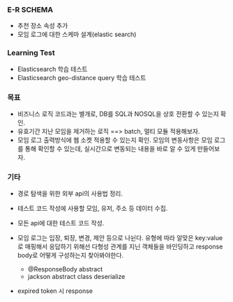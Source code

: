 ### E-R SCHEMA 
- 추천 장소 속성 추가
- 모임 로그에 대한 스케마 설계(elastic search)
### Learning Test
- Elasticsearch 학습 테스트
- Elasticsearch geo-distance query 학습 테스트
 
### 목표
- 비즈니스 로직 코드과는 별개로, DB를 SQL과 NOSQL을 상호 전환할 수 있는지 확인.
- 유효기간 지난 모임을 제거하는 로직 ==> batch, 멀티 모듈 적용해보자.
- 모임 로그 출력방식에 웹 소켓 적용할 수 있는지 확인. 모임의 변동사항은 모임 로그를 통해 확인할 수 있는데, 실시간으로 변동되는 내용을 바로 알 수 있게 만들어보자.


### 기타
- 경로 탐색을 위한 외부 api의 사용법 정리.
- 테스트 코드 작성에 사용할 모임, 유저, 주소 등 데이터 수집.
- 모든 api에 대한 테스트 코드 작성.

- 모임 로그는 입장, 퇴장, 변경, 제안 등으로 나뉜다. 유형에 따라 알맞은 key:value로 매핑해서 응답하기 위해선 다형성 관계를 지닌 객체들을 바인딩하고 response body로 어떻게 구성하는지 찾아봐야한다.
   - @ResponseBody abstract
   - jackson abstract class deserialize

- expired token 시 response

